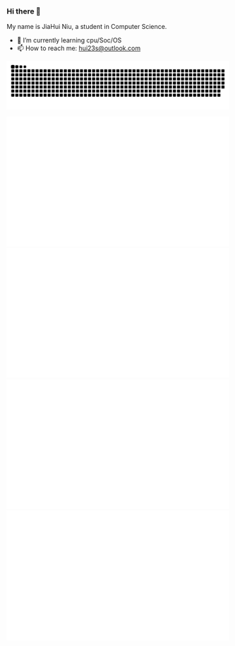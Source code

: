 ### Hi there 👋

<!--
**hui23s/hui23s** is a ✨ _special_ ✨ repository because its `README.md` (this file) appears on your GitHub profile.

Here are some ideas to get you started:

- 🔭 I’m currently working on ...
- 🌱 I’m currently learning ...
- 👯 I’m looking to collaborate on ...
- 🤔 I’m looking for help with ...
- 💬 Ask me about ...
- 📫 How to reach me: ...
- 😄 Pronouns: ...
- ⚡ Fun fact: ...
-->

My name is JiaHui Niu, a student in Computer Science.

- 🌱 I’m currently learning cpu/Soc/OS
- 📫 How to reach me: hui23s@outlook.com

![](https://raw.githubusercontent.com/hui23s/hui23s/output/github-contribution-grid-snake.svg)

![](https://raw.githubusercontent.com/hui23s/github-stats/master/generated/overview.svg#gh-dark-mode-only)
![](https://raw.githubusercontent.com/hui23s/github-stats/master/generated/overview.svg#gh-light-mode-only)
![](https://raw.githubusercontent.com/hui23s/github-stats/master/generated/languages.svg#gh-dark-mode-only)
![](https://raw.githubusercontent.com/hui23s/github-stats/master/generated/languages.svg#gh-light-mode-only)
